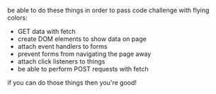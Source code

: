 be able to do these things in order to pass code challenge with flying colors:

- GET data with fetch
- create DOM elements to show data on page
- attach event handlers to forms
- prevent forms from navigating the page away
- attach click listeners to things
- be able to perform POST requests with fetch

if you can do those things then you're good!
